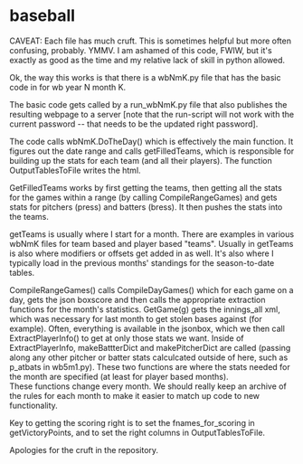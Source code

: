 # baseball

CAVEAT: Each file has much cruft.   This is sometimes helpful but more often confusing, probably.    YMMV.   I am ashamed of this code, FWIW, but it's exactly as good as the time and my relative lack of skill in python allowed. 

Ok, the way this works is that there is a wbNmK.py file that has the basic code in for wb year N month K. 

The basic code gets called by a run_wbNmK.py file that also publishes the resulting webpage to a server [note that the run-script will not work with the current password -- that needs to be the updated right password].   

The code calls wbNmK.DoTheDay() which is effectively the main function.   It figures out the date range and calls getFilledTeams, which is responsible for building up the stats for each team (and all their players).   The function OutputTablesToFile writes the html.  

GetFilledTeams works by first getting the teams, then getting all the stats for the games within a range (by calling CompileRangeGames) and gets stats for pitchers (press) and batters (bress).   It then pushes the stats into the teams. 

getTeams is usually where I start for a month.   There are examples in various wbNmK files for team based and player based "teams".   Usually in getTeams is also where modifiers or offsets get added in as well.   It's also where I typically load in the previous months' standings for the season-to-date tables.    

CompileRangeGames() calls CompileDayGames() which for each game on a day, gets the json boxscore and then calls the appropriate extraction functions for the month's statistics.   GetGame(g) gets the innings_all xml, which was necessary for last month to get stolen bases against (for example).   Often, everything is available in the jsonbox, which we then call ExtractPlayerInfo() to get at only those stats we want.    Inside of ExtractPlayerInfo, makeBattterDict and makePitcherDict are called (passing along any other pitcher or batter stats calculcated outside of here, such as p_atbats in wb5m1.py).   These two functions are where the stats needed for the month are specified (at least for player based months).   
These functions change every month.   We should really keep an archive of the rules for each month to make it easier to match up code to new functionality. 

Key to getting the scoring right is to set the fnames_for_scoring in getVictoryPoints, and to set the right columns in OutputTablesToFile. 

Apologies for the cruft in the repository.   












